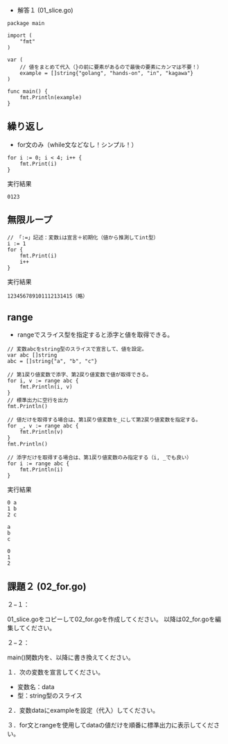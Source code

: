 * 解答１ (01_slice.go)

```
package main

import (
    "fmt"
)

var (
    // 値をまとめて代入（}の前に要素があるので最後の要素にカンマは不要！）
    example = []string{"golang", "hands-on", "in", "kagawa"}
)

func main() {
    fmt.Println(example)
}
```

## 繰り返し
- for文のみ（while文などなし！シンプル！）

```
for i := 0; i < 4; i++ {
    fmt.Print(i)
}
```

実行結果

```
0123
```

## 無限ループ

```
// 「:=」記述：変数iは宣言＋初期化（値から推測してint型）
i := 1
for {
    fmt.Print(i)
    i++
}
```

実行結果

```
123456789101112131415（略）
```

## range
- rangeでスライス型を指定すると添字と値を取得できる。

```
// 変数abcをstring型のスライスで宣言して、値を設定。
var abc []string
abc = []string{"a", "b", "c"}

// 第1戻り値変数で添字、第2戻り値変数で値が取得できる。
for i, v := range abc {
    fmt.Println(i, v)
}
// 標準出力に空行を出力
fmt.Println()

// 値だけを取得する場合は、第1戻り値変数を_にして第2戻り値変数を指定する。
for _, v := range abc {
    fmt.Println(v)
}
fmt.Println()

// 添字だけを取得する場合は、第1戻り値変数のみ指定する（i, _でも良い）
for i := range abc {
    fmt.Println(i)
}
```

実行結果

```
0 a
1 b
2 c

a
b
c

0
1
2
```

## 課題２ (02_for.go)

２−１：

01_slice.goをコピーして02_for.goを作成してください。
以降は02_for.goを編集してください。

２−２：

main()関数内を、以降に書き換えてください。

１．次の変数を宣言してください。

- 変数名：data
- 型：string型のスライス

２．変数dataにexampleを設定（代入）してください。

３．for文とrangeを使用してdataの値だけを順番に標準出力に表示してください。

